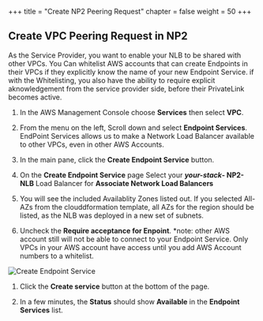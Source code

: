 +++
title = "Create NP2 Peering Request"
chapter = false
weight = 50
+++

## Create VPC Peering Request in NP2
As the Service Provider, you want to enable your NLB to be shared with other VPCs. You Can whitelist AWS accounts that can create Endpoints in their VPCs if they explicitly know the name of your new Endpoint Service. if with the Whitelisting, you also have the ability to require explicit aknowledgement from the service provider side, before their PrivateLink becomes active.

1. In the AWS Management Console choose **Services** then select **VPC**.

1. From the menu on the left, Scroll down and select **Endpoint Services**. EndPoint Services allows us to make a Network Load Balancer available to other VPCs, even in other AWS Accounts.

1. In the main pane, click the **Create Endpoint Service** button. 

1. On the **Create Endpoint Service** page Select your ***your-stack*- NP2-NLB** Load Balancer for **Associate Network Load Balancers**

1. You will see the included Availablity Zones listed out. If you selected All-AZs from the clouddformation template, all AZs for the region should be listed, as the NLB was deployed in a new set of subnets.

1. Uncheck the **Require acceptance for Enpoint**. *note: other AWS account still will not be able to connect to your Endpoint Service. Only VPCs in your AWS account have access until you add AWS Account numbers to a whitelist.

![Create Endpoint Service](../images/pl-createEndpointSvc.png)

1. Click the **Create service** button at the bottom of the page.

1. In a few minutes, the **Status** should show **Available** in the **Endpoint Services** list. 
